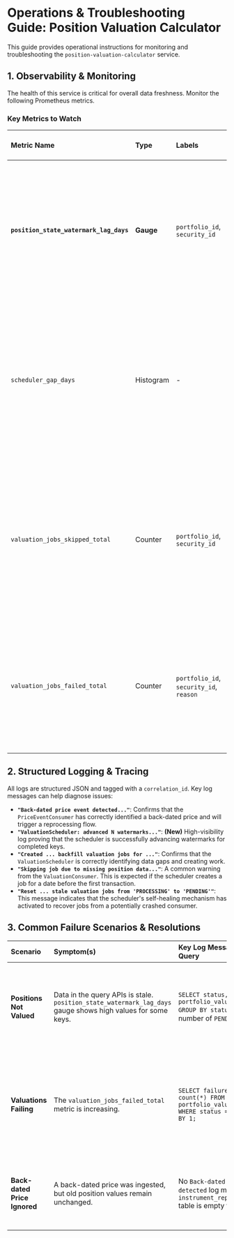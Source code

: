 # Operations & Troubleshooting Guide: Position Valuation Calculator

This guide provides operational instructions for monitoring and troubleshooting the `position-valuation-calculator` service.

## 1. Observability & Monitoring

The health of this service is critical for overall data freshness. Monitor the following Prometheus metrics.

### Key Metrics to Watch

| Metric Name | Type | Labels | Description & What to Watch For |
| :--- | :--- | :--- | :--- |
| **`position_state_watermark_lag_days`** | **Gauge** | `portfolio_id`, `security_id` | **(New)** Tracks the current data freshness lag in days for each key being processed by the scheduler. Ideal for creating precise alerts (e.g., `ALERT if lag > 2 days`). |
| `scheduler_gap_days` | Histogram | - | Measures the distribution of gaps in days between a position's watermark and the current business date. Good for observing the overall health and backlog of the system. |
| `valuation_jobs_skipped_total` | Counter | `portfolio_id`, `security_id` | Increments when a consumer skips a valuation job because no position history was found for the given date. This is often normal behavior for jobs created at the very beginning of a position's life. |
| `valuation_jobs_failed_total` | Counter | `portfolio_id`, `security_id`, `reason` | Increments when a consumer permanently fails a job due to missing reference data (e.g., an instrument or FX rate). Any increase in this metric requires investigation. |


## 2. Structured Logging & Tracing

All logs are structured JSON and tagged with a `correlation_id`. Key log messages can help diagnose issues:

* **`"Back-dated price event detected..."`**: Confirms that the `PriceEventConsumer` has correctly identified a back-dated price and will trigger a reprocessing flow.
* **`"ValuationScheduler: advanced N watermarks..."`**: **(New)** High-visibility log proving that the scheduler is successfully advancing watermarks for completed keys.
* **`"Created ... backfill valuation jobs for ..."`**: Confirms that the `ValuationScheduler` is correctly identifying data gaps and creating work.
* **`"Skipping job due to missing position data..."`**: A common warning from the `ValuationConsumer`. This is expected if the scheduler creates a job for a date before the first transaction.
* **`"Reset ... stale valuation jobs from 'PROCESSING' to 'PENDING'"`**: This message indicates that the scheduler's self-healing mechanism has activated to recover jobs from a potentially crashed consumer.

## 3. Common Failure Scenarios & Resolutions

| Scenario | Symptom(s) | Key Log Message(s) / DB Query | Resolution / Action |
| :--- | :--- | :--- | :--- |
| **Positions Not Valued** | Data in the query APIs is stale. `position_state_watermark_lag_days` gauge shows high values for some keys. | `SELECT status, count(*) FROM portfolio_valuation_jobs GROUP BY status;` shows a high number of `PENDING` jobs. | **Cause:** The `ValuationScheduler` might not be dispatching jobs, or the consumers might not be processing them. <br> **Resolution:** Check the service logs for errors. If no jobs are being claimed, the scheduler might have an issue. If jobs are `PROCESSING` but not completing, check the consumer logs. |
| **Valuations Failing** | The `valuation_jobs_failed_total` metric is increasing. | `SELECT failure_reason, count(*) FROM portfolio_valuation_jobs WHERE status = 'FAILED' GROUP BY 1;` | **Cause:** Most commonly, this is due to missing reference data like an FX rate or a market price. <br> **Resolution:** Ingest the missing data. **Note:** The system will not automatically re-value these failed records. A manual reprocessing must be triggered via the `tools/reprocess_transactions.py` script for an associated transaction. |
| **Back-dated Price Ignored** | A back-dated price was ingested, but old position values remain unchanged. | No `Back-dated price event detected` log message. The `instrument_reprocessing_state` table is empty for the security. | **Cause:** The `PriceEventConsumer` might be down or failing. <br> **Resolution:** Check the logs for the `position-valuation-calculator`. If there are no obvious errors, restart the service to ensure the consumer is running correctly. |